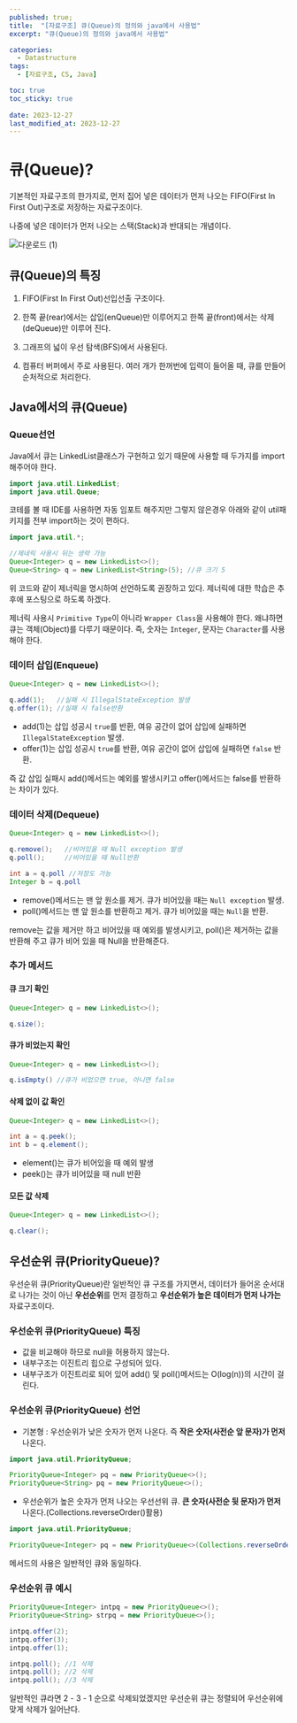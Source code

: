 ```yaml
---
published: true;
title:  "[자료구조] 큐(Queue)의 정의와 java에서 사용법"
excerpt: "큐(Queue)의 정의와 java에서 사용법"

categories:
  - Datastructure
tags:
  - [자료구조, CS, Java]

toc: true
toc_sticky: true
 
date: 2023-12-27
last_modified_at: 2023-12-27
---
```


# 큐(Queue)?
기본적인 자료구조의 한가지로, 먼저 집어 넣은 데이터가 먼저 나오는 FIFO(First In First Out)구조로 저장하는 자료구조이다.

나중에 넣은 데이터가 먼저 나오는 스택(Stack)과 반대되는 개념이다.

![다운로드 (1)](https://github.com/gunnu3226/gunnu3226.github.io/assets/139452702/2e34c0f1-f3d9-4c33-b57c-5e448a28c7bf)

## 큐(Queue)의 특징
1. FIFO(First In First Out)선입선출 구조이다.

2. 한쪽 끝(rear)에서는 삽입(enQueue)만 이루어지고 한쪽 끝(front)에서는 삭제(deQueue)만 이루어 진다.

3. 그래프의 넓이 우선 탐색(BFS)에서 사용된다.

4. 컴퓨터 버퍼에서 주로 사용된다. 여러 개가 한꺼번에 입력이 들어올 때, 큐를 만들어 순처적으로 처리한다.

## Java에서의 큐(Queue)

### Queue선언
Java에서 큐는 LinkedList클래스가 구현하고 있기 때문에 사용할 때 두가지를 import 해주어야 한다.
```java
import java.util.LinkedList;
import java.util.Queue;
```
코테를 볼 때 IDE를 사용하면 자동 임포트 해주지만 그렇지 않은경우 아래와 같이 util패키지를 전부 import하는 것이 편하다.
```java
import java.util.*;

//제네릭 사용시 뒤는 생략 가능
Queue<Integer> q = new LinkedList<>();
Queue<String> q = new LinkedList<String>(5); //큐 크기 5
```
위 코드와 같이 제너릭을 명시하여 선언하도록 권장하고 있다. 제너릭에 대한 학습은 추후에 포스팅으로 하도록 하겠다.

제너릭 사용시 `Primitive Type`이 아니라 `Wrapper Class`을 사용해야 한다. 왜냐하면 큐는 객체(Object)를 다루기 때문이다. 즉, 숫자는 `Integer`, 문자는 `Character`를 사용해야 한다.

### 데이터 삽입(Enqueue)
```java
Queue<Integer> q = new LinkedList<>();

q.add(1);   //실패 시 IllegalStateException 발생
q.offer(1); //실패 시 false반환
```
- add(1)는 삽입 성공시 `true`를 반환, 여유 공간이 없어 삽입에 실패하면 `IllegalStateException` 발생.
- offer(1)는 삽입 성공시 `true`를 반환, 여유 공간이 없어 삽입에 실패하면 `false` 반환.  

즉 값 삽입 실패시 add()메서드는 예외를 발생시키고 offer()메서드는 false를 반환하는 차이가 있다.

### 데이터 삭제(Dequeue)
```java
Queue<Integer> q = new LinkedList<>();

q.remove();   //비어있을 때 Null exception 발생
q.poll();     //비어있을 때 Null반환

int a = q.poll //저장도 가능
Integer b = q.poll
```
- remove()메서드는 맨 앞 원소를 제거. 큐가 비어있을 때는 `Null exception` 발생.
- poll()메서드는 맨 앞 원소를 반환하고 제거. 큐가 비어있을 때는 `Null`을 반환.

remove는 값을 제거만 하고 비어있을 때 예외를 발생시키고, poll()은 제거하는 값을 반환해 주고 큐가 비어 있을 때 Null을 반환해준다.

### 추가 메서드
#### 큐 크기 확인
```java
Queue<Integer> q = new LinkedList<>();

q.size();
```
#### 큐가 비었는지 확인
```java
Queue<Integer> q = new LinkedList<>();

q.isEmpty() //큐가 비었으면 true, 아니면 false
```
#### 삭제 없이 값 확인
```java
Queue<Integer> q = new LinkedList<>();

int a = q.peek(); 
int b = q.element();
```
- element()는 큐가 비어있을 때 예외 발생
- peek()는 큐가 비어있을 때 null 반환

#### 모든 값 삭제
```java
Queue<Integer> q = new LinkedList<>();

q.clear();
```

## 우선순위 큐(PriorityQueue)?
우선순위 큐(PriorityQueue)란 일반적인 큐 구조를 가지면서, 데이터가 들어온 순서대로 나가는 것이 아닌 **우선순위**를 먼저 결정하고 **우선순위가 높은 데이터가 먼저 나가는** 자료구조이다.

### 우선순위 큐(PriorityQueue) 특징
- 값을 비교해야 하므로 null을 허용하지 않는다.
- 내부구조는 이진트리 힙으로 구성되어 있다.
- 내부구조가 이진트리로 되어 있어 add() 및 poll()메서드는 O(log(n))의 시간이 걸린다.

### 우선순위 큐(PriorityQueue) 선언
- 기본형 : 우선순위가 낮은 숫자가 먼저 나온다. 즉 **작은 숫자(사전순 앞 문자)가 먼저** 나온다.  

```java
import java.util.PriorityQueue;

PriorityQueue<Integer> pq = new PriorityQueue<>();
PriorityQueue<String> pq = new PriorityQueue<>();
```

- 우선순위가 높은 숫자가 먼저 나오는 우선선위 큐. **큰 숫자(사전순 뒷 문자)가 먼저** 나온다.(Collections.reverseOrder()활용)

```java
import java.util.PriorityQueue;

PriorityQueue<Integer> pq = new PriorityQueue<>(Collections.reverseOrder());
```

메서드의 사용은 일반적인 큐와 동일하다.

### 우선순위 큐 예시
```java
PriorityQueue<Integer> intpq = new PriorityQueue<>();
PriorityQueue<String> strpq = new PriorityQueue<>();

intpq.offer(2);
intpq.offer(3);
intpq.offer(1);

intpq.poll(); //1 삭제
intpq.poll(); //2 삭제
intpq.poll(); //3 삭제
```
일반적인 큐라면 2 - 3 - 1 순으로 삭제되었겠지만 우선순위 큐는 정렬되어 우선순위에 맞게 삭제가 일어난다.
